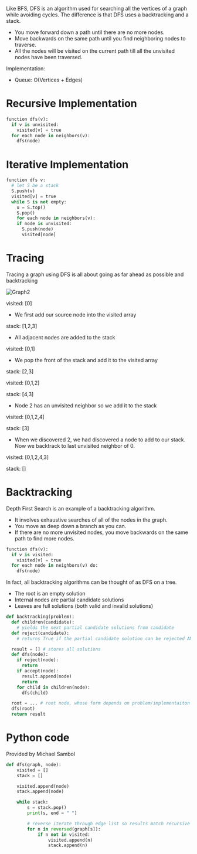 Like BFS, DFS is an algorithm used for searching all the vertices of a graph while avoiding cycles. The difference is that DFS uses a backtracking and a stack.
- You move forward down a path until there are no more nodes.
- Move backwards on the same path until you find neighboring nodes to traverse.
- All the nodes will be visited on the current path till all the unvisited nodes have been traversed.

Implementation:
- Queue: O(Vertices + Edges)

# Recursive Implementation

```py
function dfs(v):
  if v is unvisited:
    visited[v] = true
  for each node in neighbors(v):
    dfs(node)
```

# Iterative Implementation

```py
function dfs v:
  # let S be a stack
  S.push(v)
  visited[v] = true
  while S is not empty:
    u = S.top()
    S.pop()
    for each node in neighbors(v):
    if node is unvisited:
      S.push(node)
      visited[node]
```

# Tracing

Tracing a graph using DFS is all about going as far ahead as possible and backtracking

![Graph2](https://github.com/Gnome67/COSC-guides/assets/102388813/720a6b52-f43b-4965-8eaf-4edd36643c7d)

visited: [0]
- We first add our source node into the visited array

stack: [1,2,3]
- All adjacent nodes are added to the stack

visited: [0,1]
- We pop the front of the stack and add it to the visited array

stack: [2,3]

visited: [0,1,2]

stack: [4,3]
- Node 2 has an unvisited neighbor so we add it to the stack

visited: [0,1,2,4]

stack: [3]
- When we discovered 2, we had discovered a node to add to our stack. Now we backtrack to last unvisited neighbor of 0.

visited: [0,1,2,4,3]

stack: []

# Backtracking

Depth First Search is an example of a backtracking algorithm.
- It involves exhaustive searches of all of the nodes in the graph.
- You move as deep down a branch as you can.
- If there are no more unvisited nodes, you move backwards on the same path to find more nodes.

```py
function dfs(v):
  if v is visited:
    visited[v] = true
  for each node in neighbors(v) do:
    dfs(node)
```

In fact, all backtracking algorithms can be thought of as DFS on a tree.
- The root is an empty solution
- Internal nodes are partial candidate solutions
- Leaves are full solutions (both valid and invalid solutions)

```py
def backtracking(problem):
  def children(candidate):
    # yields the next partial candidate solutions from candidate
  def reject(candidate):
    # returns True if the partial candidate solution can be rejected AND the candidate is a full solution, else False

  result = [] # stores all solutions
  def dfs(node):
    if reject(node):
      return
    if accept(node):
      result.append(node)
      return
    for child in children(node):
      dfs(child)

  root = ... # root node, whose form depends on problem/implementaiton
  dfs(root)
  return result
```

# Python code

Provided by Michael Sambol

```py
def dfs(graph, node):
    visited = []
    stack = []

    visited.append(node)
    stack.append(node) 

    while stack:
        s = stack.pop()
        print(s, end = " ")

        # reverse iterate through edge list so results match recursive version
        for n in reversed(graph[s]):
            if n not in visited:
                visited.append(n)
                stack.append(n)
```
